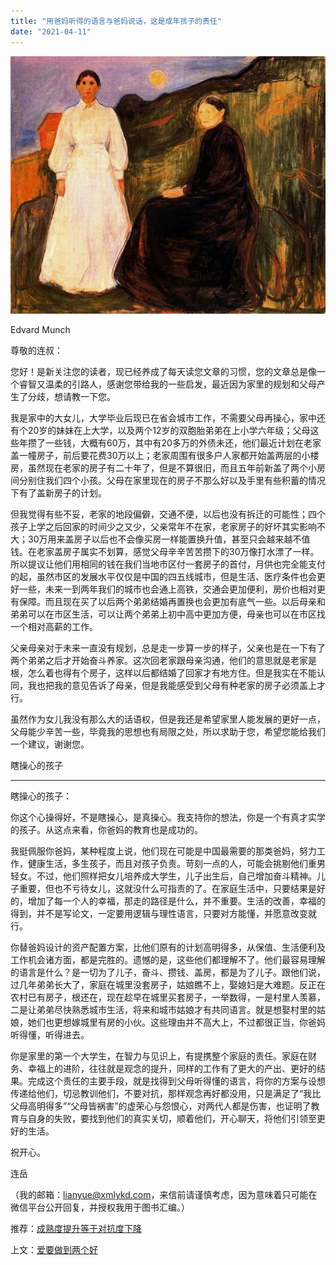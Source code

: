 ```yaml
---
title: "用爸妈听得的语言与爸妈说话，这是成年孩子的责任"
date: "2021-04-11"
---
```


![连岳文章](images/连岳文章picture-10.jpg)

Edvard Munch

  

尊敬的连叔：

  

您好！是新关注您的读者，现已经养成了每天读您文章的习惯，您的文章总是像一个睿智又温柔的引路人，感谢您带给我的一些启发，最近因为家里的规划和父母产生了分歧，想请教一下您。

  

我是家中的大女儿，大学毕业后现已在省会城市工作，不需要父母再操心，家中还有个20岁的妹妹在上大学，以及两个12岁的双胞胎弟弟在上小学六年级；父母这些年攒了一些钱，大概有60万，其中有20多万的外债未还，他们最近计划在老家盖一幢房子，前后要花费30万以上；老家周围有很多户人家都开始盖两层的小楼房，虽然现在老家的房子有二十年了，但是不算很旧，而且五年前新盖了两个小房间分别住我们四个小孩。父母在家里现在的房子不那么好以及手里有些积蓄的情况下有了盖新房子的计划。

  

但我觉得有些不妥，老家的地段偏僻，交通不便，以后也没有拆迁的可能性；四个孩子上学之后回家的时间少之又少，父亲常年不在家，老家房子的好坏其实影响不大；30万用来盖房子以后也不会像买房一样能置换升值，甚至只会越来越不值钱。在老家盖房子属实不划算，感觉父母辛辛苦苦攒下的30万像打水漂了一样。所以提议让他们用相同的钱在我们当地市区付一套房子的首付，月供也完全能支付的起，虽然市区的发展水平仅仅是中国的四五线城市，但是生活、医疗条件也会更好一些，未来一到两年我们的城市也会通上高铁，交通会更加便利，房价也相对更有保障。而且现在买了以后两个弟弟结婚再置换也会更加有底气一些。以后母亲和弟弟可以在市区生活，可以让两个弟弟上初中高中更加方便，母亲也可以在市区找一个相对高薪的工作。

  

父亲母亲对于未来一直没有规划，总是走一步算一步的样子，父亲也是在一下有了两个弟弟之后才开始奋斗养家。这次回老家跟母亲沟通，他们的意思就是老家是根，怎么着也得有个房子，这样以后都结婚了回家才有地方住。但是我实在不能认同，我也把我的意见告诉了母亲，但是我能感受到父母有种老家的房子必须盖上才行。

  

虽然作为女儿我没有那么大的话语权，但是我还是希望家里人能发展的更好一点，父母能少辛苦一些，毕竟我的思想也有局限之处，所以求助于您，希望您能给我们一个建议，谢谢您。

  

瞎操心的孩子

  

* * *

  

瞎操心的孩子：

  

你这个心操得好，不是瞎操心，是真操心。我支持你的想法，你是一个有真才实学的孩子。从这点来看，你爸妈的教育也是成功的。

  

我挺佩服你爸妈，某种程度上说，他们现在可能是中国最需要的那类爸妈，努力工作，健康生活，多生孩子，而且对孩子负责。苛刻一点的人，可能会挑剔他们重男轻女。不过，他们照样把女儿培养成大学生，儿子出生后，自己增加奋斗精神。儿子重要，但也不亏待女儿，这就没什么可指责的了。在家庭生活中，只要结果是好的，增加了每一个人的幸福，那走的路径是什么，并不重要。生活的改善，幸福的得到，并不是写论文，一定要用逻辑与理性语言，只要对方能懂，并愿意改变就行。

  

你替爸妈设计的资产配置方案，比他们原有的计划高明得多，从保值、生活便利及工作机会诸方面，都是完胜的。遗憾的是，这些他们都理解不了。他们最容易理解的语言是什么？是一切为了儿子，奋斗、攒钱、盖房，都是为了儿子。跟他们说，过几年弟弟长大了，家庭在城里没套房子，姑娘瞧不上，娶媳妇是大难题。反正在农村已有房子，根还在，现在趁早在城里买套房子，一举数得，一是村里人羡慕，二是让弟弟尽快熟悉城市生活，将来和城市姑娘才有共同语言。就是想娶村里的姑娘，她们也更想嫁城里有房的小伙。这些理由并不高大上，不过都很正当，你爸妈听得懂，听得进去。

  

你是家里的第一个大学生，在智力与见识上，有提携整个家庭的责任。家庭在财务、幸福上的进阶，往往就是观念的提升，同样的工作有了更大的产出、更好的结果。完成这个责任的主要手段，就是找得到父母听得懂的语言，将你的方案与设想传递给他们，切忌教训他们，不要对抗，那样观念再好都没用，只是满足了“我比父母高明得多”“父母皆祸害”的虚荣心与怨恨心，对两代人都是伤害，也证明了教育与自身的失败，要找到他们的真实关切，顺着他们，开心聊天，将他们引领至更好的生活。

  

祝开心。

  

连岳

  

（我的邮箱：lianyue@xmlykd.com，来信前请谨慎考虑，因为意味着只可能在微信平台公开回复，并授权我用于图书汇编。）

推荐：[成熟度提升等于对抗度下降](http://mp.weixin.qq.com/s?__biz=MjM5NDU0Mjk2MQ==&mid=2651633245&idx=1&sn=922af7bc972354e771a8e3a3d6d4d898&chksm=bd7e32438a09bb553811f36cebca5262fdca191fe601d6a1e880ca8df00cc965a5d4e4abe4e2&scene=21#wechat_redirect)  

上文：[爱要做到两个好](http://mp.weixin.qq.com/s?__biz=MjM5NDU0Mjk2MQ==&mid=2651697703&idx=1&sn=291db27fd5ba36201a2b1c7ba25e53ee&chksm=bd7f36398a08bf2f77a8c92511d0708f438ace240cb818d091d3fe083bf165c1ccc09d359632&scene=21#wechat_redirect)
